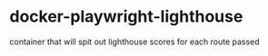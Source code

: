 # docker-playwright-lighthouse
container that will spit out lighthouse scores for each route passed
